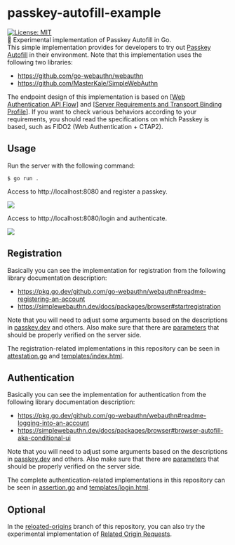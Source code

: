 # passkey-autofill-example
[![License: MIT](https://img.shields.io/badge/License-MIT-blue.svg)](https://opensource.org/licenses/MIT)  
🔑 Experimental implementation of Passkey Autofill in Go.  
This simple implementation provides for developers to try out [Passkey Autofill](https://passkeys.dev/docs/reference/terms/#autofill-ui) in their environment. Note that this implementation uses the following two libraries:

- https://github.com/go-webauthn/webauthn
- https://github.com/MasterKale/SimpleWebAuthn

The endpoint design of this implementation is based on [[Web Authentication API Flow](https://www.w3.org/TR/webauthn-3/#sctn-api)] and [[Server Requirements and Transport Binding Profile](https://fidoalliance.org/specs/fido-v2.0-rd-20180702/fido-server-v2.0-rd-20180702.html)].
If you want to check various behaviors according to your requirements, you should read the specifications on which Passkey is based, such as FIDO2 (Web Authentication + CTAP2).

## Usage

Run the server with the following command:

```
$ go run .
```

Access to http://localhost:8080 and register a passkey.

![](https://github.com/kg0r0/passkey-autofill-example/blob/assets/registration.png?raw=true)

Access to http://localhost:8080/login and authenticate.

![](https://github.com/kg0r0/passkey-autofill-example/blob/assets/authentication.png?raw=true)

## Registration

Basically you can see the implementation for registration from the following library documentation description:

- https://pkg.go.dev/github.com/go-webauthn/webauthn#readme-registering-an-account
- https://simplewebauthn.dev/docs/packages/browser#startregistration

Note that you will need to adjust some arguments based on the descriptions in [passkey.dev](https://passkeys.dev/docs/use-cases/bootstrapping/#opting-the-user-into-passkeys) and others. Also make sure that there are [parameters](https://www.w3.org/TR/webauthn-3/#sctn-authenticator-data) that should be properly verified on the server side.

The registration-related implementations in this repository can be seen in [attestation.go](https://github.com/kg0r0/passkey-autofill-example/blob/main/attestation.go) and [templates/index.html](https://github.com/kg0r0/passkey-autofill-example/blob/main/templates/index.html).


## Authentication

Basically you can see the implementation for authentication from the following library documentation description:

- https://pkg.go.dev/github.com/go-webauthn/webauthn#readme-logging-into-an-account
- https://simplewebauthn.dev/docs/packages/browser#browser-autofill-aka-conditional-ui

Note that you will need to adjust some arguments based on the descriptions in [passkey.dev](https://passkeys.dev/docs/use-cases/bootstrapping/) and others. Also make sure that there are [parameters](https://www.w3.org/TR/webauthn-3/#sctn-authenticator-data) that should be properly verified on the server side.

The complete authentication-related implementations in this repository can be seen in [assertion.go](https://github.com/kg0r0/passkey-autofill-example/blob/main/assertion.go) and [templates/login.html](https://github.com/kg0r0/passkey-autofill-example/blob/main/templates/login.html).

## Optional

In the [reloated-origins](https://github.com/kg0r0/passkey-autofill-example/tree/reloated-origins) branch of this repository, you can also try the experimental implementation of [Related Origin Requests](https://passkeys.dev/docs/advanced/related-origins/).

